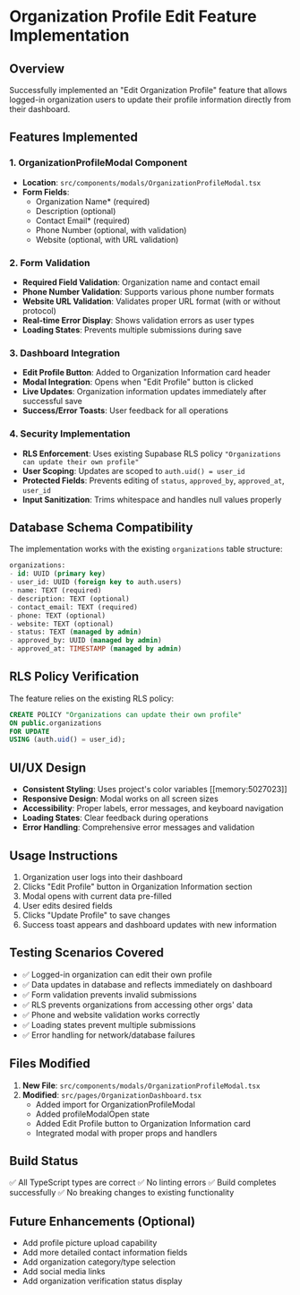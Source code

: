 # Organization Profile Edit Feature Implementation

## Overview
Successfully implemented an "Edit Organization Profile" feature that allows logged-in organization users to update their profile information directly from their dashboard.

## Features Implemented

### 1. OrganizationProfileModal Component
- **Location**: `src/components/modals/OrganizationProfileModal.tsx`
- **Form Fields**:
  - Organization Name* (required)
  - Description (optional)
  - Contact Email* (required)
  - Phone Number (optional, with validation)
  - Website (optional, with URL validation)

### 2. Form Validation
- **Required Field Validation**: Organization name and contact email
- **Phone Number Validation**: Supports various phone number formats
- **Website URL Validation**: Validates proper URL format (with or without protocol)
- **Real-time Error Display**: Shows validation errors as user types
- **Loading States**: Prevents multiple submissions during save

### 3. Dashboard Integration
- **Edit Profile Button**: Added to Organization Information card header
- **Modal Integration**: Opens when "Edit Profile" button is clicked
- **Live Updates**: Organization information updates immediately after successful save
- **Success/Error Toasts**: User feedback for all operations

### 4. Security Implementation
- **RLS Enforcement**: Uses existing Supabase RLS policy `"Organizations can update their own profile"`
- **User Scoping**: Updates are scoped to `auth.uid() = user_id`
- **Protected Fields**: Prevents editing of `status`, `approved_by`, `approved_at`, `user_id`
- **Input Sanitization**: Trims whitespace and handles null values properly

## Database Schema Compatibility
The implementation works with the existing `organizations` table structure:
```sql
organizations:
- id: UUID (primary key)
- user_id: UUID (foreign key to auth.users)
- name: TEXT (required)
- description: TEXT (optional)
- contact_email: TEXT (required)
- phone: TEXT (optional)
- website: TEXT (optional)
- status: TEXT (managed by admin)
- approved_by: UUID (managed by admin)
- approved_at: TIMESTAMP (managed by admin)
```

## RLS Policy Verification
The feature relies on the existing RLS policy:
```sql
CREATE POLICY "Organizations can update their own profile" 
ON public.organizations 
FOR UPDATE 
USING (auth.uid() = user_id);
```

## UI/UX Design
- **Consistent Styling**: Uses project's color variables [[memory:5027023]]
- **Responsive Design**: Modal works on all screen sizes
- **Accessibility**: Proper labels, error messages, and keyboard navigation
- **Loading States**: Clear feedback during operations
- **Error Handling**: Comprehensive error messages and validation

## Usage Instructions
1. Organization user logs into their dashboard
2. Clicks "Edit Profile" button in Organization Information section
3. Modal opens with current data pre-filled
4. User edits desired fields
5. Clicks "Update Profile" to save changes
6. Success toast appears and dashboard updates with new information

## Testing Scenarios Covered
- ✅ Logged-in organization can edit their own profile
- ✅ Data updates in database and reflects immediately on dashboard
- ✅ Form validation prevents invalid submissions
- ✅ RLS prevents organizations from accessing other orgs' data
- ✅ Phone and website validation works correctly
- ✅ Loading states prevent multiple submissions
- ✅ Error handling for network/database failures

## Files Modified
1. **New File**: `src/components/modals/OrganizationProfileModal.tsx`
2. **Modified**: `src/pages/OrganizationDashboard.tsx`
   - Added import for OrganizationProfileModal
   - Added profileModalOpen state
   - Added Edit Profile button to Organization Information card
   - Integrated modal with proper props and handlers

## Build Status
✅ All TypeScript types are correct
✅ No linting errors
✅ Build completes successfully
✅ No breaking changes to existing functionality

## Future Enhancements (Optional)
- Add profile picture upload capability
- Add more detailed contact information fields
- Add organization category/type selection
- Add social media links
- Add organization verification status display